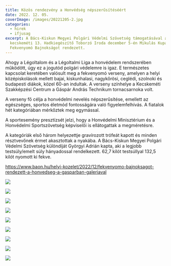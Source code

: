 ```yaml
---
title: Közös rendezvény a Honvédség népszerűsítéséért
date: 2022. 12. 05.
coverImage: /images/20221205-2.jpg
categories:
  - hirek
  - ifjusag
excerpt: A Bács-Kiskun Megyei Polgári Védelmi Szövetség támogatásával a
  kecskeméti 13. Hadkiegészítő Toborzó Iroda december 5-én Mikulás Kupa
  Fekvenyomó Bajnokságot rendezett.
---
```

Ahogy a Légoltalom és a Légoltalmi Liga a honvédelem rendszerében működött, úgy ez a jogutód polgári védelemre is igaz. E természetes kapcsolat keretében valósult meg a fekvenyomó verseny, amelyen a helyi középiskolások mellett bajai, kiskunhalasi, nagykőrösi, ceglédi, szolnoki és budapesti diákok, közel 60-an indultak. A verseny színhelye a Kecskeméti Szakképzési Centrum a Gáspár András Technikum tornacsarnoka volt.

A verseny fő célja a honvédelmi nevelés népszerűsítése, emellett az egészséges, sportos életmód fontosságára való figyelemfelhívás. A fiatalok hét kategóriában mérkőztek meg egymással.

A sportesemény presztízsét jelzi, hogy a Honvédelmi Minisztérium és a Honvédelmi Sportszövetség képviselői is ellátogattak a megméretésre.

A kategóriák első három helyezettje gravírozott trófeát kapott és minden résztvevőnek érmet akasztottak a nyakába. A Bács-Kiskun Megyei Polgári Védelmi Szövetség különdíját Györgyi Adrián kapta, aki a legjobb testsúly/emelt súly hányadossal rendelkezett. 62,7 kilót testsúllyal 132,5 kilót nyomott ki fekve.

https://www.baon.hu/helyi-kozelet/2022/12/fekvenyomo-bajnoksagot-rendezett-a-honvedseg-a-gasparban-galeriaval

![](/images/20221205-1.jpg)

![](/images/20221205-3.jpg)

![](/images/20221205-4.jpg)

![](/images/20221205-5.jpg)

![](/images/20221205-6.jpg)

![](/images/20221205-7.jpg)

![](/images/20221205-8.jpg)

![](/images/20221205-9.jpg)

![](/images/20221205-index.jpg)
